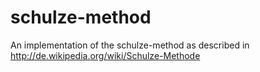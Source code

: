 schulze-method
==============

An implementation of the schulze-method as described in
http://de.wikipedia.org/wiki/Schulze-Methode
